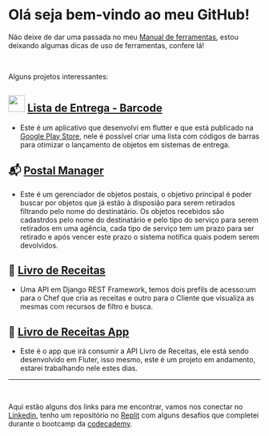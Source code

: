 # Olá seja bem-vindo ao meu GitHub!

Não deixe de dar uma passada no meu [Manual de ferramentas](https://github.com/Decripter/Manual_Ferramentas), estou deixando algumas dicas de uso de ferramentas, confere lá!

<br>

Alguns projetos interessantes:


## <img width=33 src="https://play-lh.googleusercontent.com/d_xfNZhuTyy7QwXHLGZvmvRxLlvCz8g-9uYHdoGPz28v21q_-nn0SCBaipZ4zhjXnlY=s180"></img> [Lista de Entrega - Barcode](https://github.com/Decripter/lista-de-entrega-barcode)<br>
 - Este é um aplicativo que desenvolvi em flutter e que está publicado na [Google Play Store](https://play.google.com/store/apps/details?id=json.ar.lista_de_entrega_barcode), nele é possível criar uma lista com códigos de barras para otimizar o lançamento de objetos em sistemas de entrega.

## 📬 [Postal Manager](https://github.com/Decripter/postal_manager)

- Este é um gerenciador de objetos postais, o objetivo principal é poder buscar por objetos que já estão à disposião para serem retirados filtrando pelo nome do destinatário. Os objetos recebidos são cadastrdos pelo nome do destinatário e pelo tipo do serviço para serem retirados em uma agência, cada tipo de serviço tem um prazo para ser retirado e após vencer este prazo o sistema notifica quais podem serem devolvidos.

## 📙 [Livro de Receitas](https://github.com/Decripter/livro_de_receitas)

 - Uma API em Django REST Framework, temos dois prefils de acesso:um para o Chef que cria as receitas e outro para o Cliente que visualiza as mesmas com recursos de filtro e busca.

## 📱 [Livro de Receitas App](https://github.com/Decripter/livro_de_receitas_flutter)

 - Este é o app que irá consumir a API Livro de Receitas, ele está sendo desenvolvido em Fluter, isso mesmo, este é um projeto em andamento, estarei trabalhando nele estes dias.

<hr>
<br>

Aqui estão alguns dos links para me encontrar, vamos nos conectar no [Linkedin](http://linkedin.com/in/jeilson-araujo/), tenho um repositório no [Replit](https://replit.com/@Decripter) com alguns desafios que completei durante o bootcamp da [codecademy](http://codecademy.com/).

